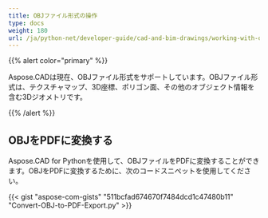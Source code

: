 ```yaml
---
title: OBJファイル形式の操作
type: docs
weight: 180
url: /ja/python-net/developer-guide/cad-and-bim-drawings/working-with-obj-file-format/
---
```


{{% alert color="primary" %}}

Aspose.CADは現在、OBJファイル形式をサポートしています。OBJファイル形式は、テクスチャマップ、3D座標、ポリゴン面、その他のオブジェクト情報を含む3Dジオメトリです。

{{% /alert %}}

## **OBJをPDFに変換する**

Aspose.CAD for Pythonを使用して、OBJファイルをPDFに変換することができます。OBJをPDFに変換するために、次のコードスニペットを使用してください。

{{< gist "aspose-com-gists" "511bcfad674670f7484dcd1c47480b11" "Convert-OBJ-to-PDF-Export.py" >}}
